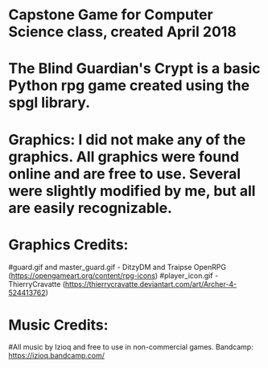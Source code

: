 # Capstone Game for Computer Science class, created April 2018
# 
# The Blind Guardian's Crypt is a basic Python rpg game created using the spgl library.
# 
# Graphics: I did not make any of the graphics. All graphics were found online and are free to use. Several were slightly modified by me, but all are easily recognizable.

# Graphics Credits:
#guard.gif and master_guard.gif - DitzyDM and Traipse OpenRPG (https://opengameart.org/content/rpg-icons)
#player_icon.gif - ThierryCravatte (https://thierrycravatte.deviantart.com/art/Archer-4-524413762)

# Music Credits:
#All music by Izioq and free to use in non-commercial games. Bandcamp: https://izioq.bandcamp.com/

